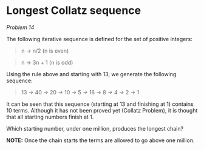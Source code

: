 # Longest Collatz sequence
*Problem 14*

The following iterative sequence is defined for the set of positive integers:

> n -> n/2 (n is even)

> n -> 3n + 1 (n is odd)

Using the rule above and starting with 13, we generate the following sequence:

> 13 -> 40 -> 20 -> 10 -> 5 -> 16 -> 8 -> 4 -> 2 -> 1

It can be seen that this sequence (starting at 13 and finishing at 1) contains 10 terms.
Although it has not been proved yet (Collatz Problem), it is thought that all starting numbers finish at 1.

Which starting number, under one million, produces the longest chain?

**NOTE:** Once the chain starts the terms are allowed to go above one million.
